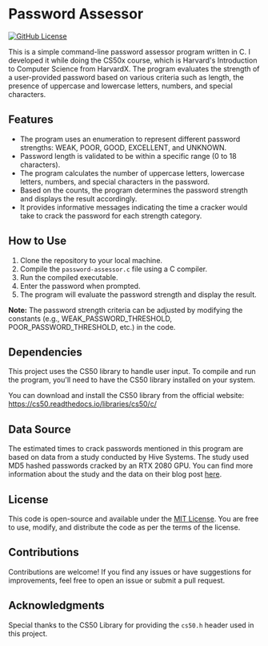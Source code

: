 # Password Assessor

[![GitHub License](https://img.shields.io/github/license/g0nchy/password-assessor)](https://github.com/g0nchy/password-assessor/)

This is a simple command-line password assessor program written in C. I developed it while doing the CS50x course, which is Harvard's Introduction to Computer Science from HarvardX. The program evaluates the strength of a user-provided password based on various criteria such as length, the presence of uppercase and lowercase letters, numbers, and special characters.

## Features

- The program uses an enumeration to represent different password strengths: WEAK, POOR, GOOD, EXCELLENT, and UNKNOWN.
- Password length is validated to be within a specific range (0 to 18 characters).
- The program calculates the number of uppercase letters, lowercase letters, numbers, and special characters in the password.
- Based on the counts, the program determines the password strength and displays the result accordingly.
- It provides informative messages indicating the time a cracker would take to crack the password for each strength category.

## How to Use

1. Clone the repository to your local machine.
2. Compile the `password-assessor.c` file using a C compiler.
3. Run the compiled executable.
4. Enter the password when prompted.
5. The program will evaluate the password strength and display the result.

**Note:** The password strength criteria can be adjusted by modifying the constants (e.g., WEAK_PASSWORD_THRESHOLD, POOR_PASSWORD_THRESHOLD, etc.) in the code.

## Dependencies

This project uses the CS50 library to handle user input. To compile and run the program, you'll need to have the CS50 library installed on your system.

You can download and install the CS50 library from the official website: https://cs50.readthedocs.io/libraries/cs50/c/

## Data Source

The estimated times to crack passwords mentioned in this program are based on data from a study conducted by Hive Systems. The study used MD5 hashed passwords cracked by an RTX 2080 GPU. You can find more information about the study and the data on their blog post [here](https://www.hivesystems.io/blog/are-your-passwords-in-the-green).

## License

This code is open-source and available under the [MIT License](https://opensource.org/licenses/MIT). You are free to use, modify, and distribute the code as per the terms of the license.

## Contributions

Contributions are welcome! If you find any issues or have suggestions for improvements, feel free to open an issue or submit a pull request.

## Acknowledgments

Special thanks to the CS50 Library for providing the `cs50.h` header used in this project.

